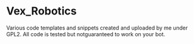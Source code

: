 # Vex_Robotics
Various code templates and snippets created and uploaded by me under GPL2.
All code is tested but notguaranteed to work on your bot.
